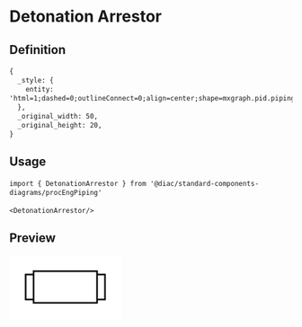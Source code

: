 # Detonation Arrestor

## Definition

```
{
  _style: { 
    entity: 'html=1;dashed=0;outlineConnect=0;align=center;shape=mxgraph.pid.piping.detonation_arrestor;',
  },
  _original_width: 50,
  _original_height: 20,
}
```

## Usage

```
import { DetonationArrestor } from '@diac/standard-components-diagrams/procEngPiping'

<DetonationArrestor/>
```

## Preview

<img src="./detonation-arrestor.png" width="200"/>
